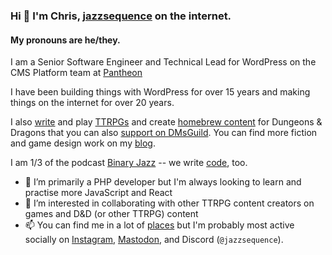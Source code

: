 ### Hi 👋 I'm Chris, [jazzsequence](https://jazzsequence.com) on the internet.

#### My pronouns are he/they.

I am a <!-- break up titles/company to make version controlling easier -->
Senior Software Engineer
and Technical Lead for WordPress
on the CMS Platform team
at [Pantheon](https://pantheon.io)

I have been building things with WordPress for over
15 years
and making things on the internet for over
20 years.

I also [write](https://jazzsequence.com/articles/) and play <a href="https://en.wikipedia.org/wiki/Tabletop_role-playing_game" title="tabletop role playing games">TTRPGs</a> and create [homebrew content](https://homebrewery.naturalcrit.com/user/jazzsequence) for Dungeons & Dragons that you can also [support on DMsGuild](https://www.dmsguild.com/browse.php?author=Chris%20Reynolds). You can find more fiction and game design work on my [blog](https://jazzsequence.com).

I am 1/3 of the podcast [Binary Jazz](https://binaryjazz.com) -- we write [code](https://github.com/BinaryJazz), too.

- 🌱 I’m primarily a PHP developer but I'm always looking to learn and practise more JavaScript and React
- 👯 I’m interested in collaborating with other TTRPG content creators on games and D&D (or other TTRPG) content
- 📫 You can find me in a lot of [places](https://jazzsequence.github.io) but I'm probably most active socially on [Instagram](https://instagram.com/jazzs3quence), [Mastodon](https://mstdn.social/@jazzsequence), and Discord (`@jazzsequence`).
